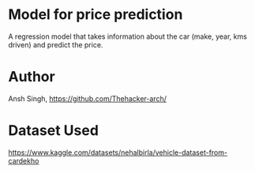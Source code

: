 # Model for price prediction
A regression model that takes information about the car (make, year, kms driven) and predict the price.
# Author
Ansh Singh, https://github.com/Thehacker-arch/
# Dataset Used
https://www.kaggle.com/datasets/nehalbirla/vehicle-dataset-from-cardekho